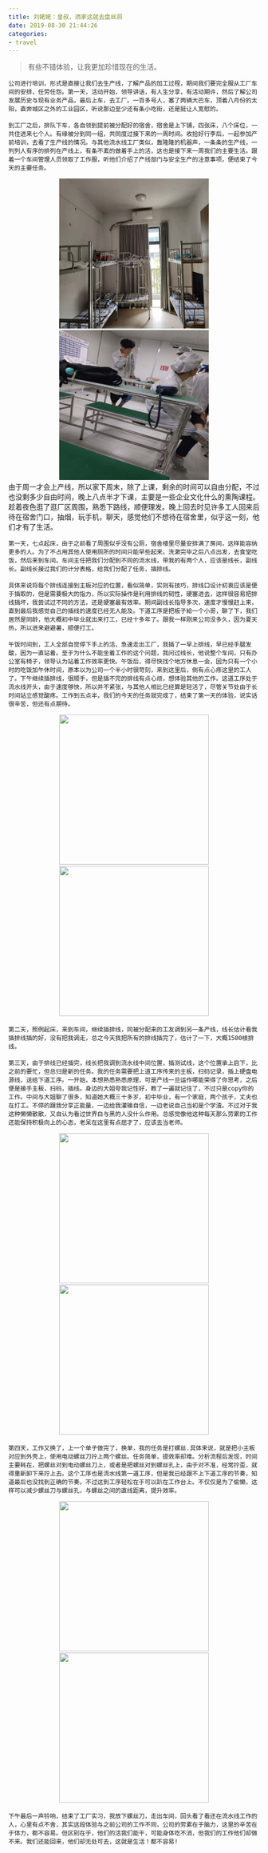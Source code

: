 ```yaml
---
title: 刘姥姥：皇叔，洒家这就去盘丝洞
date: 2019-08-30 21:44:26
categories:
- travel
---
```


>  有些不错体验，让我更加珍惜现在的生活。
<!-- more -->
    公司进行培训，形式是直接让我们去生产线，了解产品的加工过程，期间我们要完全服从工厂车间的安排，任劳任怨。第一天，活动开始，领导讲话，有人生分享，有活动期许，然后了解公司发展历史与现有业务产品，最后上车，去工厂。一百多号人，塞了两辆大巴车，顶着八月份的太阳，直奔城区之外的工业园区，听说那边至少还有条小吃街，还是挺让人宽慰的。
    
    到工厂之后，排队下车，各自领到提前被分配好的宿舍，宿舍是上下铺，四张床，八个床位，一共住进来七个人。有缘被分到同一组，共同度过接下来的一周时间。收拾好行李后，一起参加产前培训，去看了生产线的情况。与其他流水线工厂类似，轰隆隆的机器声，一条条的生产线，一列列人有序的排列在产线上，有条不紊的做着手上的活，这也是接下来一周我们的主要生活。跟着一个车间管理人员领取了工作服，听他们介绍了产线部门与安全生产的注意事项，便结束了今天的主要任务。
<center>
	<img src=https://github.com/ahup16201013/picurebed/raw/master/2019-8-23/dhttp01.png width=300 height=300>
	<img src=https://github.com/ahup16201013/picurebed/raw/master/2019-8-23/dhttp02.png width=300 height=300>
</center>
由于周一才会上产线，所以家下周末，除了上课，剩余的时间可以自由分配，不过也没剩多少自由时间，晚上八点半才下课，主要是一些企业文化什么的熏陶课程。趁着夜色逛了逛厂区周围，熟悉下路线，顺便理发。晚上回去时见许多工人回来后待在宿舍门口，抽烟，玩手机，聊天，感觉他们不想待在宿舍里，似乎这一刻，他们才有了生活。

    第一天，七点起床，由于之前看了周围似乎没有公厕，宿舍楼里尽量安排满了房间，这样能容纳更多的人。为了不占用其他人使用厕所的时间只能早些起来。洗漱完毕之后八点出发，去食堂吃饭，然后来到车间。车间主任把我们分配到不同的流水线，带我的有两个人，应该是线长，副线长。副线长接过我们的计分表格，给我们分配了任务，插排线。

    具体来说将每个排线连接到主板对应的位置，看似简单，实则有技巧，排线口设计初衷应该是便于插取的，但是需要极大的指力，所以实际操作是利用排线的韧性，硬塞进去，这样很容易把排线搞坏，我尝试过不同的方法，还是硬塞最有效率。期间副线长指导多次，速度才慢慢赶上来，直到最后我感觉自己的插线的速度已经无人能及。下道工序是把板子給一个小哥，聊了下，我们居然是同龄，他大概初中毕业就出来打工，已经十多年了。跟我一样刚来公司没多久，因为夏天热，所以进来避避暑，顺便打工。

    午饭时间到，工人全部自觉停下手上的活，急速走出工厂，我插了一早上排线，早已经手腿发酸，因为一直站着。至于为什么不能坐着工作的这个问题，我问过线长，他说整个车间，只有办公室有椅子，领导认为站着工作效率更快。午饭后，得尽快找个地方休息一会，因为只有一个小时的吃饭加午休时间，原本以为公司一个半小时很苛刻，来到这里后，倒有点心疼这里的工人了。下午继续插排线，很顺手，但是插不完的排线有点心烦，想体验其他的工作。这道工序处于流水线开头，由于速度够快，所以并不紧张，与其他人相比已经算是轻活了，尽管关节处由于长时间站立感觉酸疼。工作到五点半，我们的今天的任务就完成了，结束了第一天的体验，说实话很辛苦，但还有点期待。
    
<center>
	<image src=https://github.com/ahup16201013/picurebed/raw/master/2019-8-23/dhttp03.png width=300 height=300>
	<image src=https://github.com/ahup16201013/picurebed/raw/master/2019-8-23/dhttp04.png width=300 height=300>
</center>

    第二天，照例起床，来到车间，继续插排线，同被分配来的工友调到另一条产线，线长估计看我插排线插的好，没有把我调走，总之今天我把所有的排线插完了，估计了一下，大概1500根排线。

    第三天，由于排线已经插完，线长把我调到流水线中间位置，插测试线，这个位置承上启下，比之前的要忙，但总归是新的任务。我的任务需要把上道工序传来的主板，扫码记录，插上硬盘电源线，送给下道工序。一开始，本想熟悉熟悉原理，可是产线一旦运作哪能荣得了你思考，之后便是接手主板，扫码，插线。身边的大姐夸我记性好，教了一遍就记住了，不过只是copy你的工作。中间与大姐聊了很多，知道她大概三十多岁，初中毕业，有一个家庭，两个孩子，丈夫也在打工。不停的跟我分享正能量，一边给我灌输自信，一边老说自己当初是个学渣。不过对于我这种懒懒散散，又自认为看过世界白与黑的人没什么作用。总感觉像他这种每天那么劳累的工作还能保持积极向上的心态，老呆在这里有点屈才了，应该去当老师。
    
<center>
	<image src=https://github.com/ahup16201013/picurebed/raw/master/2019-8-23/dhttp07.png width=300 height=300>
	<image src=https://github.com/ahup16201013/picurebed/raw/master/2019-8-23/dhttp08.png width=300 height=300>
</center>

    第四天，工作又换了，上一个单子做完了，换单，我的任务是打螺丝.具体来说，就是把小主板对应到外壳上，使用电动螺丝刀拧上两个螺丝。任务简单，提效率却难。分析流程后发现，时间主要耗在，把螺丝对到电动螺丝刀上，或者是把螺丝对到螺丝孔上，由于对不准，经常拧歪，就得重新卸下来拧上去。这个工序也是流水线第一道工序，但是我已经跟不上下道工序的节奏，知道最后也没找到正确的节奏。不过这到工序轻松在于可以趴在工作台上。不仅仅是为了偷懒，这样可以减少螺丝刀与螺丝孔，与螺丝之间的直线距离，提升效率。
    
<center>
	<image src=https://github.com/ahup16201013/picurebed/raw/master/2019-8-23/dhttp05.png width=300 height=300>
	<image src=https://github.com/ahup16201013/picurebed/raw/master/2019-8-23/dhttp06.png width=300 height=300>
</center>

    下午最后一声铃响，结束了工厂实习，我放下螺丝刀，走出车间，回头看了看还在流水线工作的人，心里有点不舍，其实这段体验与之前公司的工作不同，公司的劳累在于脑力，这里的辛苦在于体力，都不容易。但区别在于，他们的活我们能干，可能身体吃不消，但我们的工作他们却做不来。我们还能回来，他们却无处可去，这就是生活！都不容易!
